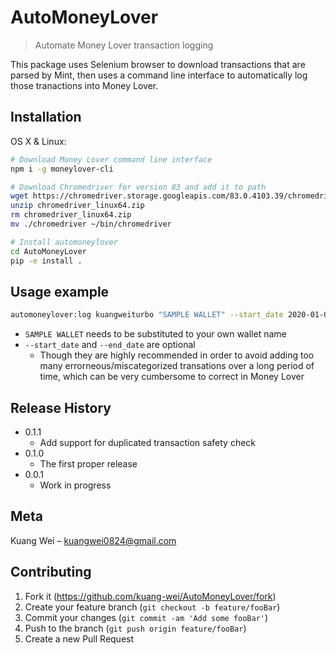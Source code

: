# AutoMoneyLover
> Automate Money Lover transaction logging

This package uses Selenium browser to download transactions that are parsed by Mint, then uses a command line interface to automatically log those tranactions into Money Lover.

## Installation

OS X & Linux:

```sh
# Download Money Lover command line interface
npm i -g moneylover-cli

# Download Chromedriver for version 83 and add it to path
wget https://chromedriver.storage.googleapis.com/83.0.4103.39/chromedriver_linux64.zip
unzip chromedriver_linux64.zip
rm chromedriver_linux64.zip
mv ./chromedriver ~/bin/chromedriver

# Install automoneylover
cd AutoMoneyLover
pip -e install .
```

## Usage example

```sh
automoneylover:log kuangweiturbo "SAMPLE WALLET" --start_date 2020-01-01 --end_date 2020-01-15
```
* `SAMPLE WALLET` needs to be substituted to your own wallet name
* `--start_date` and `--end_date` are optional
    * Though they are highly recommended in order to avoid adding too many errorneous/miscategorized transations over a long period of time, which can be very cumbersome to correct in Money Lover

## Release History
* 0.1.1
    * Add support for duplicated transaction safety check
* 0.1.0
    * The first proper release
* 0.0.1
    * Work in progress

## Meta

Kuang Wei – kuangwei0824@gmail.com

## Contributing

1. Fork it (<https://github.com/kuang-wei/AutoMoneyLover/fork>)
2. Create your feature branch (`git checkout -b feature/fooBar`)
3. Commit your changes (`git commit -am 'Add some fooBar'`)
4. Push to the branch (`git push origin feature/fooBar`)
5. Create a new Pull Request

<!-- Markdown link & img dfn's -->
[npm-image]: https://img.shields.io/npm/v/datadog-metrics.svg?style=flat-square
[npm-url]: https://npmjs.org/package/datadog-metrics
[npm-downloads]: https://img.shields.io/npm/dm/datadog-metrics.svg?style=flat-square
[travis-image]: https://img.shields.io/travis/dbader/node-datadog-metrics/master.svg?style=flat-square
[travis-url]: https://travis-ci.org/dbader/node-datadog-metrics
[wiki]: https://github.com/yourname/yourproject/wiki